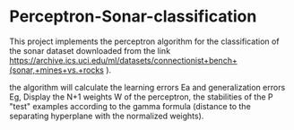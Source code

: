# Perceptron-Sonar-classification
This project implements the perceptron algorithm for the classification of the sonar dataset downloaded from the link https://archive.ics.uci.edu/ml/datasets/connectionist+bench+(sonar,+mines+vs.+rocks ). 

the algorithm will calculate the learning errors Ea and generalization errors Eg, Display the N+1 weights W of the perceptron, the stabilities of the P "test" examples according to the gamma formula (distance to the separating hyperplane with the normalized weights).
